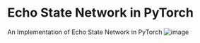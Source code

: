 # Echo State Network in PyTorch
An Implementation of Echo State Network in PyTorch
![image](https://user-images.githubusercontent.com/8543469/147369609-0fac321e-ab40-4a86-9a4e-c3a490bf68f0.png)
